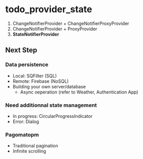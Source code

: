 # todo_provider_state

1. ChangeNotifierProvider + ChangeNotifierProxyProvider
2. ChangeNotifierProvider + ProxyProvider
3. **StateNotifierProvider**

## Next Step

### Data persistence

- Local: SQFilter (SQL)
- Remote: Firebase (NoSQL)
- Building your own server/database
  - Async oeperation (refer to Weather, Authentication App)

### Need additionnal state management

- In progress: CircularProgressIndicator
- Error: Dialog

### Pagomatopm

- Traditional pagination
- Infinite scrolling
